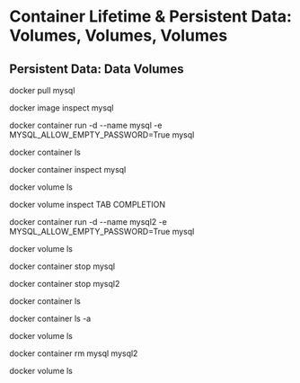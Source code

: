 # Container Lifetime & Persistent Data: Volumes, Volumes, Volumes

## Persistent Data: Data Volumes

docker pull mysql

docker image inspect mysql

docker container run -d --name mysql -e MYSQL_ALLOW_EMPTY_PASSWORD=True mysql

docker container ls

docker container inspect mysql

docker volume ls

docker volume inspect TAB COMPLETION

docker container run -d --name mysql2 -e MYSQL_ALLOW_EMPTY_PASSWORD=True mysql

docker volume ls

docker container stop mysql

docker container stop mysql2

docker container ls

docker container ls -a

docker volume ls

docker container rm mysql mysql2

docker volume ls


